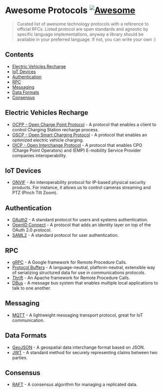 # Awesome Protocols [![Awesome](https://awesome.re/badge.svg)](https://awesome.re)

> Curated list of awesome technology protocols with a reference to official RFCs.
> Listed protocol are open standards and agnostic by specific language implementations,
> anyway a library should be available in your preferred language. If not, you can write your own :)

## Contents
- [Electric Vehicles Recharge](#electric-vehicles-recharge)
- [IoT Devices](#iot-devices)
- [Authentication](#authentication)
- [RPC](#rpc)
- [Messaging](#messaging)
- [Data Formats](#data-formats)
- [Consensus](#consensus)

## Electric Vehicles Recharge
- [OCPP - Open Charge Point Protocol](https://www.openchargealliance.org/protocols/ocpp-201) - A protocol that enables a client to control Charging Station recharge process.
- [OSCP - Open Smart Charging Protocol](https://www.openchargealliance.org/protocols/oscp-10) - A protocol that enables an optimized electric vehicle charging.
- [OICP - Open Interchange Protocol](https://www.hubject.com/wp-content/uploads/2018/10/oicp-emp-2.2.pdf) - A protocol that enables CPO (Charge Point Operators) and (EMP) E-mobility Service Provider companies interoperability.

## IoT Devices
- [ONVIF](https://www.onvif.org/profiles/) - An interoperability protocol for IP-based physical security products. For instance, it allows us to control cameras streaming and PTZ (Pinch Tilt Zoom).

## Authentication
- [OAuth2](https://tools.ietf.org/html/rfc6749) - A standard protocol for users and systems authentication.
- [OpenID Connect](https://openid.net/connect) - A protocol that adds an identity layer on top of the OAuth 2.0 protocol.
- [SAML2](http://saml.xml.org/saml-specifications) - A standard protocol for user authentication.

## RPC
- [gRPC](https://grpc.io) - A Google framework for Remote Procedure Calls.
- [Protocol Buffers](https://developers.google.com/protocol-buffers/docs/overview) - A language-neutral, platform-neutral, extensible way of serializing structured data for use in communications protocols.
- [Thrift](https://thrift.apache.org) - An Apache framework for Remote Procedure Calls.
- [DBus](https://www.freedesktop.org/wiki/Software/dbus) - A message bus system that enables multiple local applications to talk to one another.

## Messaging
- [MQTT](http://docs.oasis-open.org/mqtt/mqtt/v5.0/mqtt-v5.0.html) - A lightweight messaging transport protocol, great for IoT communication.

## Data Formats
- [GeoJSON](https://tools.ietf.org/html/rfc7946) - A geospatial data interchange format based on JSON.
- [JWT](https://tools.ietf.org/html/rfc7519) - A standard method for securely representing claims between two parties.

## Consensus
- [RAFT](https://raft.github.io/raft.pdf) - A consensus algorithm for managing a replicated data.
